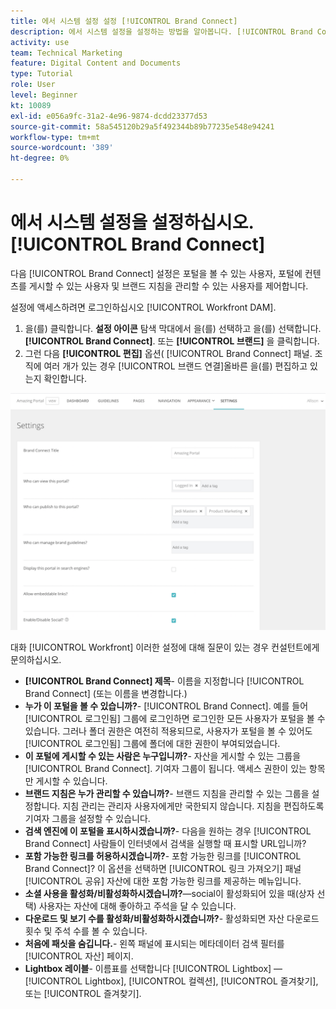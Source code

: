 ```yaml
---
title: 에서 시스템 설정 설정 [!UICONTROL Brand Connect]
description: 에서 시스템 설정을 설정하는 방법을 알아봅니다. [!UICONTROL Brand Connect] 의 [!UICONTROL Workfront DAM].
activity: use
team: Technical Marketing
feature: Digital Content and Documents
type: Tutorial
role: User
level: Beginner
kt: 10089
exl-id: e056a9fc-31a2-4e96-9874-dcdd23377d53
source-git-commit: 58a545120b29a5f492344b89b77235e548e94241
workflow-type: tm+mt
source-wordcount: '389'
ht-degree: 0%

---
```


# 에서 시스템 설정을 설정하십시오. [!UICONTROL Brand Connect]

다음 [!UICONTROL Brand Connect] 설정은 포털을 볼 수 있는 사용자, 포털에 컨텐츠를 게시할 수 있는 사용자 및 브랜드 지침을 관리할 수 있는 사용자를 제어합니다.

설정에 액세스하려면 로그인하십시오 [!UICONTROL Workfront DAM].

1. 을(를) 클릭합니다. **설정 아이콘** 탐색 막대에서 을(를) 선택하고 을(를) 선택합니다. **[!UICONTROL Brand Connect]**. 또는 **[!UICONTROL 브랜드]** 을 클릭합니다.
1. 그런 다음 **[!UICONTROL 편집]** 옵션( [!UICONTROL Brand Connect] 패널. 조직에 여러 개가 있는 경우 [!UICONTROL 브랜드 연결]올바른 을(를) 편집하고 있는지 확인합니다.

![Brand Connect 설정 패널의 스크린샷](assets/01-brand-portal-settings.png)

대화 [!UICONTROL Workfront] 이러한 설정에 대해 질문이 있는 경우 컨설턴트에게 문의하십시오.

* **[!UICONTROL Brand Connect] 제목**- 이름을 지정합니다 [!UICONTROL Brand Connect] (또는 이름을 변경합니다.)
* **누가 이 포털을 볼 수 있습니까?**- [!UICONTROL Brand Connect]. 예를 들어 [!UICONTROL 로그인됨] 그룹에 로그인하면 로그인한 모든 사용자가 포털을 볼 수 있습니다. 그러나 폴더 권한은 여전히 적용되므로, 사용자가 포털을 볼 수 있어도 [!UICONTROL 로그인됨] 그룹에 폴더에 대한 권한이 부여되었습니다.
* **이 포털에 게시할 수 있는 사람은 누구입니까?**- 자산을 게시할 수 있는 그룹을 [!UICONTROL Brand Connect]. 기여자 그룹이 됩니다. 액세스 권한이 있는 항목만 게시할 수 있습니다.
* **브랜드 지침은 누가 관리할 수 있습니까?**- 브랜드 지침을 관리할 수 있는 그룹을 설정합니다. 지침 관리는 관리자 사용자에게만 국한되지 않습니다. 지침을 편집하도록 기여자 그룹을 설정할 수 있습니다.
* **검색 엔진에 이 포털을 표시하시겠습니까?**- 다음을 원하는 경우 [!UICONTROL Brand Connect] 사람들이 인터넷에서 검색을 실행할 때 표시할 URL입니까?
* **포함 가능한 링크를 허용하시겠습니까?**- 포함 가능한 링크를 [!UICONTROL Brand Connect]? 이 옵션을 선택하면 [!UICONTROL 링크 가져오기] 패널 [!UICONTROL 공유] 자산에 대한 포함 가능한 링크를 제공하는 메뉴입니다.
* **소셜 사용을 활성화/비활성화하시겠습니까?**—social이 활성화되어 있을 때(상자 선택) 사용자는 자산에 대해 좋아하고 주석을 달 수 있습니다.
* **다운로드 및 보기 수를 활성화/비활성화하시겠습니까?**- 활성화되면 자산 다운로드 횟수 및 주석 수를 볼 수 있습니다.
* **처음에 패싯을 숨깁니다.**- 왼쪽 패널에 표시되는 메타데이터 검색 필터를 [!UICONTROL 자산] 페이지.
* **Lightbox 레이블**- 이름표를 선택합니다 [!UICONTROL Lightbox] — [!UICONTROL Lightbox], [!UICONTROL 컬렉션], [!UICONTROL 즐겨찾기], 또는 [!UICONTROL 즐겨찾기].
